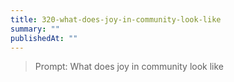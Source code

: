 ```yaml
---
title: 320-what-does-joy-in-community-look-like
summary: ""
publishedAt: ""
---
```


> Prompt: What does joy in community look like

